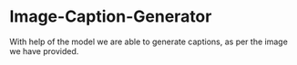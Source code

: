 # Image-Caption-Generator
With help of the model we are able to generate captions, as per the image we have provided.
